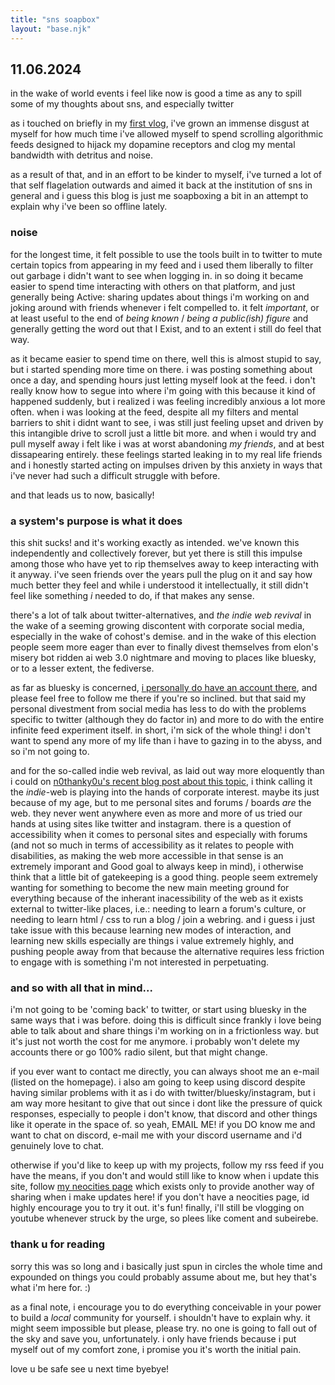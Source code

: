 ```yaml
---
title: "sns soapbox"
layout: "base.njk"
---
```


## 11.06.2024

in the wake of world events i feel like now is good a time as any to spill some of my thoughts about sns, and especially twitter

as i touched on briefly in my [first vlog](https://www.youtube.com/watch?v=3NIXxj50yEg), i've grown an immense disgust at myself for how much time i've allowed myself to spend scrolling algorithmic feeds designed to hijack my dopamine receptors and clog my mental bandwidth with detritus and noise.

as a result of that, and in an effort to be kinder to myself, i've turned a lot of that self flagelation outwards and aimed it back at the institution of sns in general and i guess this blog is just me soapboxing a bit in an attempt to explain why i've been so offline lately.

### noise

for the longest time, it felt possible to use the tools built in to twitter to mute certain topics from appearing in my feed and i used them liberally to filter out garbage i didn't want to see when logging in. in so doing it became easier to spend time interacting with others on that platform, and just generally being Active: sharing updates about things i'm working on and joking around with friends whenever i felt compelled to. it felt *important*, or at least useful to the end of *being known* / *being a public(ish) figure* and generally getting the word out that I Exist, and to an extent i still do feel that way.

as it became easier to spend time on there, well this is almost stupid to say, but i started spending more time on there. i was posting something about once a day, and spending hours just letting myself look at the feed. i don't really know how to segue into where i'm going with this because it kind of happened suddenly, but i realized i was feeling incredibly anxious a lot more often. when i was looking at the feed, despite all my filters and mental barriers to shit i didnt want to see, i was still just feeling upset and driven by this intangible drive to scroll just a little bit more. and when i would try and pull myself away i felt like i was at worst abandoning *my friends*, and at best dissapearing entirely. these feelings started leaking in to my real life friends and i honestly started acting on impulses driven by this anxiety in ways that i've never had such a difficult struggle with before. 

and that leads us to now, basically! 

### a system's purpose is what it does

this shit sucks! and it's working exactly as intended. we've known this independently and collectively forever, but yet there is still this impulse among those who have yet to rip themselves away to keep interacting with it anyway. i've seen friends over the years pull the plug on it and say how much better they feel and while i understood it intellectually, it still didn't feel like something *i* needed to do, if that makes any sense.

there's a lot of talk about twitter-alternatives, and *the indie web revival* in the wake of a seeming growing discontent with corporate social media, especially in the wake of cohost's demise. and in the wake of this election people seem more eager than ever to finally divest themselves from elon's misery bot ridden ai web 3.0 nightmare and moving to places like bluesky, or to a lesser extent, the fediverse.

as far as bluesky is concerned, [i personally do have an account there](https://bsky.app/profile/ivy.dog), and please feel free to follow me there if you're so inclined. but that said my personal divestment from social media has less to do with the problems specific to twitter (although they do factor in) and more to do with the entire infinite feed experiment itself. in short, i'm sick of the whole thing! i don't want to spend any more of my life than i have to gazing in to the abyss, and so i'm not going to.

and for the so-called indie web revival, as laid out way more eloquently than i could on [n0thanky0u's recent blog post about this topic](https://n0thanky0u.neocities.org/theoldweb/), i think calling it the *indie*-web is playing into the hands of corporate interest. maybe its just because of my age, but to me personal sites and forums / boards *are* the web. they never went anywhere even as more and more of us tried our hands at using sites like twitter and instagram. there is a question of accessibility when it comes to personal sites and especially with forums (and not so much in terms of accessibility as it relates to people with disabilities, as making the web more accessible in that sense is an extremely imporant and Good goal to always keep in mind), i otherwise think that a little bit of gatekeeping is a good thing. people seem extremely wanting for something to become the new main meeting ground for everything because of the inherant inacessibility of the web as it exists external to twitter-like places, i.e.: needing to learn a forum's culture, or needing to learn html / css to run a blog / join a webring. and i guess i just take issue with this because learning new modes of interaction, and learning new skills especially are things i value extremely highly, and pushing people away from that because the alternative requires less friction to engage with is something i'm not interested in perpetuating.

### and so with all that in mind...

i'm not going to be 'coming back' to twitter, or start using bluesky in the same ways that i was before. doing this is difficult since frankly i love being able to talk about and share things i'm working on in a frictionless way. but it's just not worth the cost for me anymore. i probably won't delete my accounts there or go 100% radio silent, but that might change.

if you ever want to contact me directly, you can always shoot me an e-mail (listed on the homepage). i also am going to keep using discord despite having similar problems with it as i do with twitter/bluesky/instagram, but i am way more hesitant to give that out since i dont like the pressure of quick responses, especially to people i don't know, that discord and other things like it operate in the space of. so yeah, EMAIL ME! if you DO know me and want to chat on discord, e-mail me with your discord username and i'd genuinely love to chat.

otherwise if you'd like to keep up with my projects, follow my rss feed if you have the means, if you don't and would still like to know when i update this site, follow [my neocities page](https://neocities.org/site/ivysinthetic) which exists only to provide another way of sharing when i make updates here! if you don't have a neocities page, id highly encourage you to try it out. it's fun! finally, i'll still be vlogging on youtube whenever struck by the urge, so plees like coment and subeirebe.

### thank u for reading

sorry this was so long and i basically just spun in circles the whole time and expounded on things you could probably assume about me, but hey that's what i'm here for. :)

as a final note, i encourage you to do everything conceivable in your power to build a *local* community for yourself. i shouldn't have to explain why. it might seem impossible but please, please try. no one is going to fall out of the sky and save you, unfortunately. i only have friends because i put myself out of my comfort zone, i promise you it's worth the initial pain.

love u be safe see u next time byebye!